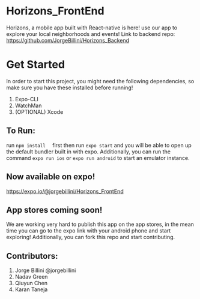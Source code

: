 # Horizons_FrontEnd
Horizons, a mobile app built with React-native is here! use our app to explore your local neighborhoods and events!
Link to backend repo: https://github.com/JorgeBillini/Horizons_Backend
# Get Started
In order to start this project, you might need the following dependencies, so make sure you have these installed before running!
1. Expo-CLI
2. WatchMan
3. (OPTIONAL) Xcode

## To Run:
run ``npm install  `` first then run ``expo start`` and you will be able to open up the default bundler built in with expo. Additionally, you can run the command ``expo run ios`` or ``expo run android`` to start an emulator instance.

## Now available on expo!
https://expo.io/@jorgebillini/Horizons_FrontEnd

## App stores coming soon!
We are working very hard to publish this app on the app stores, in the mean time you can go to the expo link with your android phone and start exploring! Additionally, you can fork this repo and start contributing.

## Contributors:
1. Jorge Billini @jorgebillini
2. Nadav Green 
3. Qiuyun Chen
4. Karan Taneja
